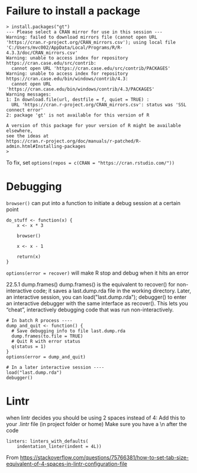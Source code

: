 # Failure to install a package

```
> install.packages("gt")
--- Please select a CRAN mirror for use in this session ---
Warning: failed to download mirrors file (cannot open URL 'https://cran.r-project.org/CRAN_mirrors.csv'); using local file 'C:/Users/mvc002/AppData/Local/Programs/R/R-4.3.3/doc/CRAN_mirrors.csv'
Warning: unable to access index for repository https://cran.case.edu/src/contrib:
  cannot open URL 'https://cran.case.edu/src/contrib/PACKAGES'
Warning: unable to access index for repository https://cran.case.edu/bin/windows/contrib/4.3:
  cannot open URL 'https://cran.case.edu/bin/windows/contrib/4.3/PACKAGES'
Warning messages:
1: In download.file(url, destfile = f, quiet = TRUE) :
  URL 'https://cran.r-project.org/CRAN_mirrors.csv': status was 'SSL connect error'
2: package 'gt' is not available for this version of R

A version of this package for your version of R might be available elsewhere,
see the ideas at
https://cran.r-project.org/doc/manuals/r-patched/R-admin.html#Installing-packages 
> 
```

To fix, set `options(repos = c(CRAN = "https://cran.rstudio.com/"))`

# Debugging

`browser()` can put into a function to initiate a debug session at a certain point

```{r}
do_stuff <- function(x) {
    x <- x * 3

    browser()

    x <- x - 1

    return(x)
}
```

`options(error = recover)` will make R stop and debug when it hits an error

22.5.1 dump.frames()
dump.frames() is the equivalent to recover() for non-interactive code; it saves a last.dump.rda file in the working directory. Later, an interactive session, you can load("last.dump.rda"); debugger() to enter an interactive debugger with the same interface as recover(). This lets you “cheat”, interactively debugging code that was run non-interactively.

```
# In batch R process ----
dump_and_quit <- function() {
  # Save debugging info to file last.dump.rda
  dump.frames(to.file = TRUE)
  # Quit R with error status
  q(status = 1)
}
options(error = dump_and_quit)

# In a later interactive session ----
load("last.dump.rda")
debugger()
```

# Lintr
when lintr decides you should be using 2 spaces instead of 4:
Add this to your .lintr file (in project folder or home)
Make sure you have a \n after the code
```
linters: linters_with_defaults(
    indentation_linter(indent = 4L))
```
From https://stackoverflow.com/questions/75766381/how-to-set-tab-size-equivalent-of-4-spaces-in-lintr-configuration-file

